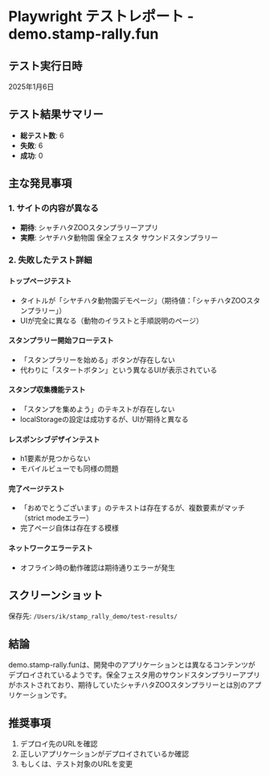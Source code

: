 # Playwright テストレポート - demo.stamp-rally.fun

## テスト実行日時
2025年1月6日

## テスト結果サマリー
- **総テスト数**: 6
- **失敗**: 6
- **成功**: 0

## 主な発見事項

### 1. サイトの内容が異なる
- **期待**: シャチハタZOOスタンプラリーアプリ
- **実際**: シヤチハタ動物園 保全フェスタ サウンドスタンプラリー

### 2. 失敗したテスト詳細

#### トップページテスト
- タイトルが「シヤチハタ動物園デモページ」（期待値：「シャチハタZOOスタンプラリー」）
- UIが完全に異なる（動物のイラストと手順説明のページ）

#### スタンプラリー開始フローテスト
- 「スタンプラリーを始める」ボタンが存在しない
- 代わりに「スタートボタン」という異なるUIが表示されている

#### スタンプ収集機能テスト
- 「スタンプを集めよう」のテキストが存在しない
- localStorageの設定は成功するが、UIが期待と異なる

#### レスポンシブデザインテスト
- h1要素が見つからない
- モバイルビューでも同様の問題

#### 完了ページテスト
- 「おめでとうございます」のテキストは存在するが、複数要素がマッチ（strict modeエラー）
- 完了ページ自体は存在する模様

#### ネットワークエラーテスト
- オフライン時の動作確認は期待通りエラーが発生

## スクリーンショット
保存先: `/Users/ik/stamp_rally_demo/test-results/`

## 結論
demo.stamp-rally.funは、開発中のアプリケーションとは異なるコンテンツがデプロイされているようです。保全フェスタ用のサウンドスタンプラリーアプリがホストされており、期待していたシャチハタZOOスタンプラリーとは別のアプリケーションです。

## 推奨事項
1. デプロイ先のURLを確認
2. 正しいアプリケーションがデプロイされているか確認
3. もしくは、テスト対象のURLを変更